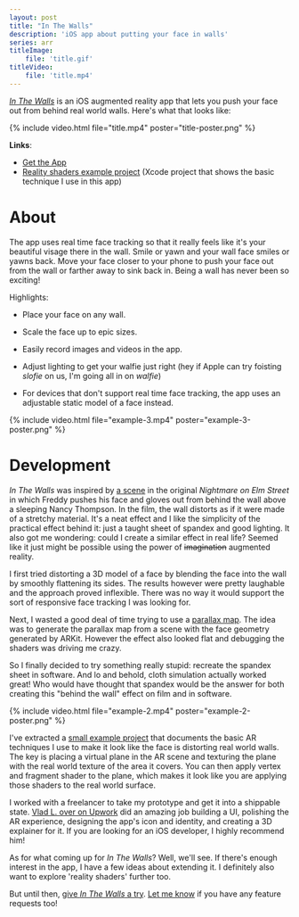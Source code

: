```yaml
---
layout: post
title: "In The Walls"
description: 'iOS app about putting your face in walls'
series: arr
titleImage:
    file: 'title.gif'
titleVideo:
    file: 'title.mp4'
---
```


[*In The Walls*][appstore] is an iOS augmented reality app that lets you push your face out from behind real world walls. Here's what that looks like:

{% include video.html file="title.mp4" poster="title-poster.png" %}

**Links**:
- [Get the App][appstore]
- [Reality shaders example project](/reality-shaders) (Xcode project that shows the basic technique I use in this app)

# About

The app uses real time face tracking so that it really feels like it's your beautiful visage there in the wall. Smile or yawn and your wall face smiles or yawns back. Move your face closer to your phone to push your face out from the wall or farther away to sink back in. Being a wall has never been so exciting!


Highlights:

- Place your face on any wall.

- Scale the face up to epic sizes.

- Easily record images and videos in the app.

- Adjust lighting to get your walfie just right (hey if Apple can try foisting *slofie* on us, I'm going all in on *walfie*)

- For devices that don't support real time face tracking, the app uses an adjustable static model of a face instead.

{% include video.html file="example-3.mp4" poster="example-3-poster.png" %}

<!-- BTW: big shout out to "Gimpy for President"! Wish the letterpress studio was still open here... -->

# Development

*In The Walls* was inspired by [a scene](https://youtu.be/1mXQ2axpQcc) in the original *Nightmare on Elm Street* in which Freddy pushes his face and gloves out from behind the wall above a sleeping Nancy Thompson. In the film, the wall distorts as if it were made of a stretchy material. It's a neat effect and I like the simplicity of the practical effect behind it: just a taught sheet of spandex and good lighting. It also got me wondering: could I create a similar effect in real life? Seemed like it just might be possible using the power of ~~imagination~~ augmented reality.

<!-- The app name comes from Lovecraft's *The Rats In The Walls*, which, yeah... some real *great* inspirations for such a seemingly family friendly app! -->

I first tried distorting a 3D model of a face by blending the face into the wall by smoothly flattening its sides. The results however were pretty laughable and the approach proved inflexible. There was no way it would support the sort of responsive face tracking I was looking for.

Next, I wasted a good deal of time trying to use a [parallax map](https://en.wikipedia.org/wiki/Parallax_mapping). The idea was to generate the parallax map from a scene with the face geometry generated by ARKit. However the effect also looked flat and debugging the shaders was driving me crazy.

So I finally decided to try something really stupid: recreate the spandex sheet in software. And lo and behold, cloth simulation actually worked great! Who would have thought that spandex would be the answer for both creating this "behind the wall" effect on film and in software.

{% include video.html file="example-2.mp4" poster="example-2-poster.png" %}

I've extracted a [small example project](/reality-shaders) that documents the basic AR techniques I use to make it look like the face is distorting real world walls. The key is placing a virtual plane in the AR scene and texturing the plane with the real world texture of the area it covers. You can then apply vertex and fragment shader to the plane, which makes it look like you are applying those shaders to the real world surface.

I worked with a freelancer to take my prototype and get it into a shippable state. [Vlad L. over on Upwork](https://www.upwork.com/freelancers/~011e9d9a27c22e07ea) did an amazing job building a UI, polishing the AR experience, designing the app's icon and identity, and creating a 3D explainer for it. If you are looking for an iOS developer, I highly recommend him!

As for what coming up for *In The Walls*? Well, we'll see. If there's enough interest in the app, I have a few ideas about extending it. I definitely also want to explore 'reality shaders' further too.


But until then, [give *In The Walls* a try][appstore]. [Let me know](https://twitter.com/mattbierner) if you have any feature requests too!

<!-- but don't be bothering me about going 'balls to the wall' because obviously! Stay tuned, hopefully... -->

[appstore]: https://apps.apple.com/us/app/id1522257130